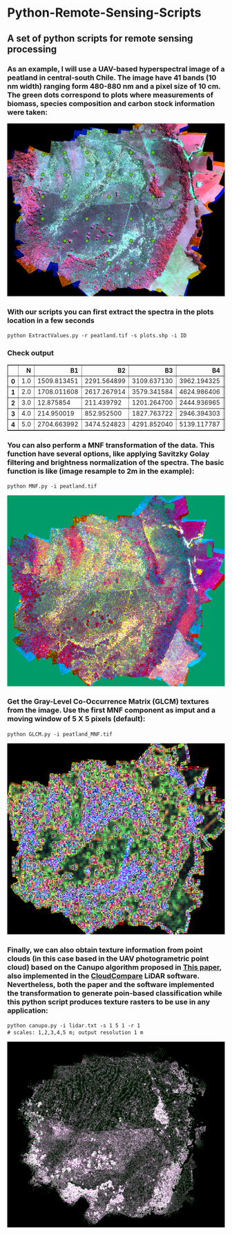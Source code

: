 
# Python-Remote-Sensing-Scripts

## A set of python scripts for remote sensing processing

### As an example, I will use a UAV-based hyperspectral image of a peatland in central-south Chile. The image have 41 bands (10 nm width) ranging form 480-880 nm and a pixel size of 10 cm. The green dots correspond to plots where measurements of biomass, species composition and carbon stock information were taken:

![alt text](https://raw.githubusercontent.com/JavierLopatin/Python-Remote-Sensing-Scripts/master/README/peatland.PNG)

### With our scripts you can first extract the spectra in the plots location in a few seconds

```terminal
python ExtractValues.py -r peatland.tif -s plots.shp -i ID
```

### Check output

<div>

<table border="1" class="dataframe">
  <thead>
    <tr style="text-align: right;">
      <th></th>
      <th>N</th>
      <th>B1</th>
      <th>B2</th>
      <th>B3</th>
      <th>B4</th>
      <th>B5</th>
      <th>B6</th>
      <th>B7</th>
      <th>B8</th>
      <th>B9</th>
      <th>...</th>
      <th>B32</th>
      <th>B33</th>
      <th>B34</th>
      <th>B35</th>
      <th>B36</th>
      <th>B37</th>
      <th>B38</th>
      <th>B39</th>
      <th>B40</th>
      <th>B41</th>
    </tr>
  </thead>
  <tbody>
    <tr>
      <th>0</th>
      <td>1.0</td>
      <td>1509.813451</td>
      <td>2291.564899</td>
      <td>3109.637130</td>
      <td>3962.194325</td>
      <td>4674.092289</td>
      <td>5177.553225</td>
      <td>5526.183572</td>
      <td>5698.716701</td>
      <td>5730.444486</td>
      <td>...</td>
      <td>15122.021006</td>
      <td>15696.353105</td>
      <td>15488.906034</td>
      <td>15259.373692</td>
      <td>15370.818661</td>
      <td>15988.557692</td>
      <td>16801.212295</td>
      <td>16728.998597</td>
      <td>16846.117603</td>
      <td>17324.593108</td>
    </tr>
    <tr>
      <th>1</th>
      <td>2.0</td>
      <td>1708.011608</td>
      <td>2617.267914</td>
      <td>3579.341584</td>
      <td>4624.986406</td>
      <td>5542.596761</td>
      <td>6221.865500</td>
      <td>6708.542956</td>
      <td>6970.212103</td>
      <td>7036.433086</td>
      <td>...</td>
      <td>20393.572983</td>
      <td>20991.396063</td>
      <td>20751.881674</td>
      <td>20494.922936</td>
      <td>20547.978802</td>
      <td>21333.448745</td>
      <td>21717.872021</td>
      <td>21661.447804</td>
      <td>21420.735874</td>
      <td>21518.602349</td>
    </tr>
    <tr>
      <th>2</th>
      <td>3.0</td>
      <td>12.875854</td>
      <td>211.439792</td>
      <td>1201.264700</td>
      <td>2444.936965</td>
      <td>3603.781002</td>
      <td>4468.655196</td>
      <td>5054.639060</td>
      <td>5373.096807</td>
      <td>5479.100261</td>
      <td>...</td>
      <td>40287.680262</td>
      <td>40283.248111</td>
      <td>39078.153197</td>
      <td>37895.060076</td>
      <td>38651.953385</td>
      <td>39584.352791</td>
      <td>40869.073804</td>
      <td>39726.095768</td>
      <td>39378.668239</td>
      <td>37695.083542</td>
    </tr>
    <tr>
      <th>3</th>
      <td>4.0</td>
      <td>214.950019</td>
      <td>852.952500</td>
      <td>1827.763722</td>
      <td>2946.394303</td>
      <td>3962.429581</td>
      <td>4700.627478</td>
      <td>5189.396823</td>
      <td>5428.162923</td>
      <td>5479.461922</td>
      <td>...</td>
      <td>16865.061517</td>
      <td>17382.712572</td>
      <td>17022.812516</td>
      <td>16595.132046</td>
      <td>16618.242789</td>
      <td>17052.205065</td>
      <td>17653.929336</td>
      <td>17440.521948</td>
      <td>17410.552106</td>
      <td>17704.214614</td>
    </tr>
    <tr>
      <th>4</th>
      <td>5.0</td>
      <td>2704.663992</td>
      <td>3474.524823</td>
      <td>4291.852040</td>
      <td>5139.117787</td>
      <td>5834.414719</td>
      <td>6324.879534</td>
      <td>6673.001772</td>
      <td>6841.418896</td>
      <td>6859.041616</td>
      <td>...</td>
      <td>19038.206233</td>
      <td>19714.628088</td>
      <td>19361.587963</td>
      <td>19008.547838</td>
      <td>19256.278283</td>
      <td>20024.457928</td>
      <td>20623.883552</td>
      <td>20655.435636</td>
      <td>20865.324231</td>
      <td>20861.972693</td>
    </tr>
  </tbody>
</table>
</div>

 ### You can also perform a MNF transformation of the data. This function have several options, like applying Savitzky Golay filtering and brightness normalization of the spectra. The basic function is like (image resample to 2m in the example):

```terminal
python MNF.py -i peatland.tif 
```

![alt text](/README/MNF.png)

### Get the Gray-Level Co-Occurrence Matrix (GLCM) textures from the image. Use the first MNF component as imput and a moving window of 5 X 5 pixels (default):

```terminal
python GLCM.py -i peatland_MNF.tif  
```

![alt text](/README/GLCM.png)

### Finally, we can also obtain texture information from point clouds (in this case based in the UAV photogrametric point cloud) based on the Canupo algorithm proposed in [This paper](https://www.sciencedirect.com/science/article/pii/S0924271612000330), also implemented in the [CloudCompare](http://www.danielgm.net/cc/) LiDAR software. Nevertheless, both the paper and the software implemented the transformation to generate poin-based classification while this python script produces texture rasters to be use in any application: 

```terminal
python canupo.py -i lidar.txt -s 1 5 1 -r 1 
# scales: 1,2,3,4,5 m; output resolution 1 m
```

![alt text](/README/canupo.png)
